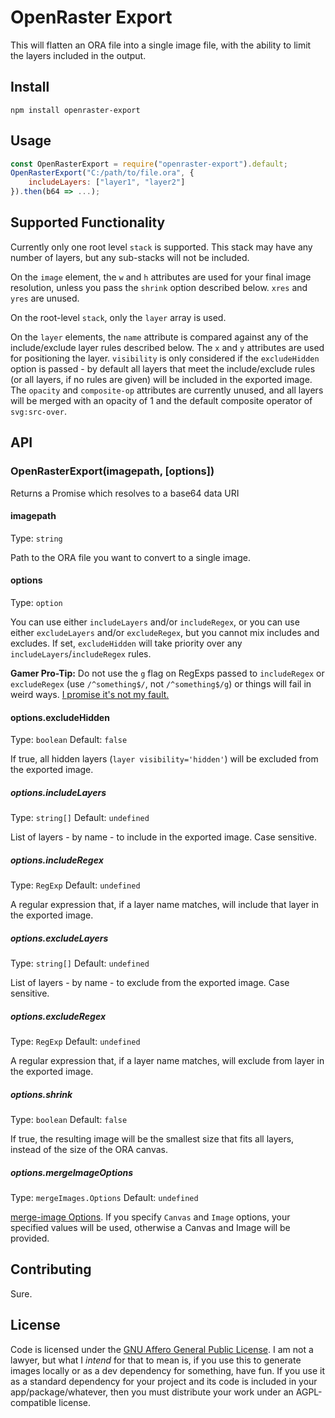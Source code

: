 # OpenRaster Export

This will flatten an ORA file into a single image file, with the ability to limit the layers included in the output.

## Install

```shell
npm install openraster-export
```

## Usage

```js
const OpenRasterExport = require("openraster-export").default;
OpenRasterExport("C:/path/to/file.ora", {
    includeLayers: ["layer1", "layer2"]
}).then(b64 => ...);
```

## Supported Functionality

Currently only one root level `stack` is supported. This stack may have any number of layers, but any sub-stacks will not be included.

On the `image` element, the `w` and `h` attributes are used for your final image resolution, unless you pass the `shrink` option described below. `xres` and `yres` are unused.

On the root-level `stack`, only the `layer` array is used.

On the `layer` elements, the `name` attribute is compared against any of the include/exclude layer rules described below. The `x` and `y` attributes are used for positioning the layer. `visibility` is only considered if the `excludeHidden` option is passed - by default all layers that meet the include/exclude rules (or all layers, if no rules are given) will be included in the exported image. The `opacity` and `composite-op` attributes are currently unused, and all layers will be merged with an opacity of 1 and the default composite operator of `svg:src-over`.

## API

### OpenRasterExport(imagepath, [options])

Returns a Promise which resolves to a base64 data URI

#### imagepath

Type: `string`

Path to the ORA file you want to convert to a single image.

#### options

Type: `option`

You can use either `includeLayers` and/or `includeRegex`, or you can use either `excludeLayers` and/or `excludeRegex`, but you cannot mix includes and excludes. If set, `excludeHidden` will take priority over any `includeLayers`/`includeRegex` rules.

**Gamer Pro-Tip:** Do not use the `g` flag on RegExps passed to `includeRegex` or `excludeRegex` (use `/^something$/`, not `/^something$/g`) or things will fail in weird ways. [I promise it's not my fault.](https://stackoverflow.com/questions/3891641/regex-test-only-works-every-other-time)

#### options.excludeHidden

Type: `boolean`
Default: `false`

If true, all hidden layers (`layer visibility='hidden'`) will be excluded from the exported image.

##### options.includeLayers

Type: `string[]`
Default: `undefined`

List of layers - by name - to include in the exported image. Case sensitive.

##### options.includeRegex

Type: `RegExp`
Default: `undefined`

A regular expression that, if a layer name matches, will include that layer in the exported image.

##### options.excludeLayers

Type: `string[]`
Default: `undefined`

List of layers - by name - to exclude from the exported image. Case sensitive.

##### options.excludeRegex

Type: `RegExp`
Default: `undefined`

A regular expression that, if a layer name matches, will exclude from layer in the exported image.

##### options.shrink

Type: `boolean`
Default: `false`

If true, the resulting image will be the smallest size that fits all layers, instead of the size of the ORA canvas.

##### options.mergeImageOptions

Type: `mergeImages.Options`
Default: `undefined`

[merge-image Options](https://github.com/lukechilds/merge-images#api). If you specify `Canvas` and `Image` options, your specified values will be used, otherwise a Canvas and Image will be provided.


## Contributing

Sure.

## License

Code is licensed under the [GNU Affero General Public License](https://www.gnu.org/licenses/agpl-3.0.en.html). I am not a lawyer, but what I *intend* for that to mean is, if you use this to generate images locally or as a dev dependency for something, have fun. If you use it as a standard dependency for your project and its code is included in your app/package/whatever, then you must distribute your work under an AGPL-compatible license.